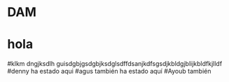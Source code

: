 # DAM

# hola
#klkm dngjksdlh guisdgbjgsdgbjksdglsdffdsanjkdfsgsdjkbldgjblijkbldfkjlldf
#denny ha estado aqui
#agus también ha estado aquí
#Ayoub también
